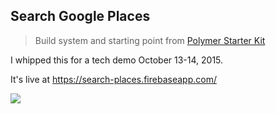 ## Search Google Places

> Build system and starting point from <a href="https://github.com/PolymerElements/polymer-starter-kit">Polymer Starter Kit</a>

I whipped this for a tech demo October 13-14, 2015.

It's live at https://search-places.firebaseapp.com/

<img src="https://dl.dropboxusercontent.com/u/1553911/search-places.png"/>

